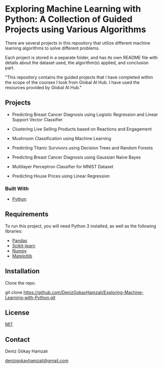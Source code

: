 # Exploring Machine Learning with Python: A Collection of Guided Projects using Various Algorithms

There are several projects in this repository that utilize different machine learning algorithms to solve different problems. 

Each project is stored in a separate folder, and has its own README file with details about the dataset used, the algorithm(s) applied, and conclusion part.

"This repository contains the guided projects that I have completed within the scope of the courses I took from Global AI Hub. I have used the resources provided by Global AI Hub."

## Projects

- Predicting Breast Cancer Diagnosis using Logistic Regression and Linear Support Vector Classifier

- Clustering Live Selling Products based on Reactions and Engagement

- Mushroom Classification using Machine Learning

- Predicting Titanic Survivors using Decision Trees and Random Forests

- Predicting Breast Cancer Diagnosis using Gaussian Naive Bayes

- Multilayer Perceptron Classifier for MNIST Dataset

- Predicting House Prices using Linear Regression

### Built With
- [Python](https://www.python.org/)

## Requirements
To run this project, you will need Python 3 installed, as well as the following libraries:

- [Pandas](https://pandas.pydata.org/)
- [Scikit-learn](https://scikit-learn.org/stable/)
- [Numpy](https://numpy.org/)
- [Matplotlib](https://matplotlib.org/)


## Installation
Clone the repo.

git clone https://github.com/DenizGokayHamzali/Exploring-Machine-Learning-with-Python.git

## License
[MIT](https://choosealicense.com/licenses/mit/)

## Contact

Deniz Gökay Hamzalı

<denizgokayhamzali@gmail.com>

